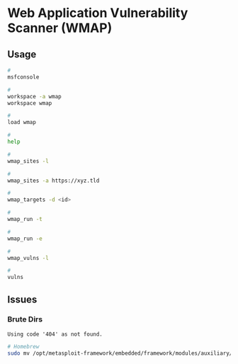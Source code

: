 # Web Application Vulnerability Scanner (WMAP)

## Usage

```sh
#
msfconsole

#
workspace -a wmap
workspace wmap

#
load wmap

#
help

#
wmap_sites -l

#
wmap_sites -a https://xyz.tld

#
wmap_targets -d <id>

#
wmap_run -t

#
wmap_run -e

#
wmap_vulns -l

#
vulns
```

<!--
#
wmap_modules -r
-->

## Issues

### Brute Dirs

```log
Using code '404' as not found.
```

```sh
# Homebrew
sudo mv /opt/metasploit-framework/embedded/framework/modules/auxiliary/scanner/http/brute_dirs.rb /opt/metasploit-framework/embedded/framework/modules/auxiliary/scanner/http/brute_dirs.rb.bak
```
